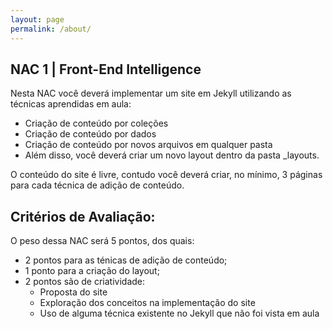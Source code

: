 ```yaml
---
layout: page
permalink: /about/
---
```


NAC 1 | Front-End Intelligence
-------------------------------

Nesta NAC você deverá implementar um site em Jekyll utilizando as técnicas aprendidas em aula:

- Criação de conteúdo por coleções
- Criação de conteúdo por dados
- Criação de conteúdo por novos arquivos em qualquer pasta
- Além disso, você deverá criar um novo layout dentro da pasta _layouts.

O conteúdo do site é livre, contudo você deverá criar, no mínimo, 3 páginas para cada técnica de adição de conteúdo.

Critérios de Avaliação:
-----------------------

O peso dessa NAC será 5 pontos, dos quais:

- 2 pontos para as ténicas de adição de conteúdo;
- 1 ponto para a criação do layout;
- 2 pontos são de criatividade:
  - Proposta do site
  - Exploração dos conceitos na implementação do site
  - Uso de alguma técnica existente no Jekyll que não foi vista em aula